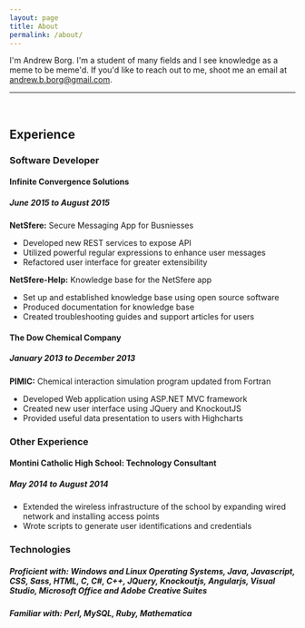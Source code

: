 ```yaml
---
layout: page
title: About
permalink: /about/
---
```


<div id="resume" markdown="1">

I'm Andrew Borg. I'm a student of many fields and I see knowledge as a meme to be meme'd. If you'd like to reach out to me, shoot me an email at [andrew.b.borg@gmail.com](andrew.b.borg@gmail.com).

------

&nbsp;
  
## Experience

### Software Developer

#### Infinite Convergence Solutions  

##### June 2015 to August 2015

**NetSfere:** Secure Messaging App for Busniesses 

 * Developed new REST services to expose API
 * Utilized powerful regular expressions to enhance user messages
 * Refactored user interface for greater extensibility

**NetSfere-Help:** Knowledge base for the NetSfere app  

- Set up and established knowledge base using open source software  
- Produced documentation for knowledge base  
- Created troubleshooting guides and support articles for users  

#### The Dow Chemical Company

##### January 2013 to December 2013

**PIMIC:** Chemical interaction simulation program updated from Fortran

- Developed Web application using ASP.NET MVC framework
- Created new user interface using JQuery and KnockoutJS
- Provided useful data presentation to users with Highcharts

### Other Experience

#### Montini Catholic High School: Technology Consultant

##### May 2014 to August 2014

- Extended the wireless infrastructure of the school by expanding wired network and installing access points  
- Wrote scripts to generate user identifications and credentials

### Technologies

##### **Proficient with:** Windows and Linux Operating Systems, Java, Javascript, CSS, Sass, HTML, C, C#, C++, JQuery, Knockoutjs, Angularjs, Visual Studio, Microsoft Office and Adobe Creative Suites

##### **Familiar with:** Perl, MySQL, Ruby, Mathematica

</div>